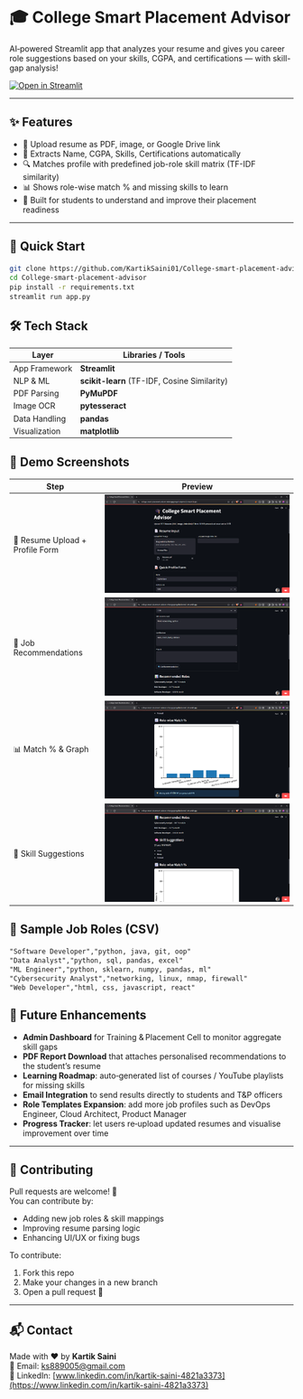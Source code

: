 # 🎓 College Smart Placement Advisor

AI‑powered Streamlit app that analyzes your resume and gives you career role suggestions based on your skills, CGPA, and certifications — with skill-gap analysis!

[![Open in Streamlit](https://static.streamlit.io/badges/streamlit_badge_black_white.svg)](https://college-smart-placement-advisor-mfzcpgpgnngullsubpnm42.streamlit.app/)

---

## ✨ Features

- 📄 Upload resume as PDF, image, or Google Drive link  
- 🧠 Extracts Name, CGPA, Skills, Certifications automatically  
- 🔍 Matches profile with predefined job-role skill matrix (TF-IDF similarity)  
- 📊 Shows role-wise match % and missing skills to learn  
- 🎯 Built for students to understand and improve their placement readiness  

---

## 🚀 Quick Start

```bash
git clone https://github.com/KartikSaini01/College-smart-placement-advisor.git
cd College-smart-placement-advisor
pip install -r requirements.txt
streamlit run app.py

```   


## 🛠️ Tech Stack

| Layer           | Libraries / Tools                            |
|-----------------|----------------------------------------------|
| App Framework   | **Streamlit**                                |
| NLP & ML        | **scikit-learn** (TF-IDF, Cosine Similarity) |
| PDF Parsing     | **PyMuPDF**                                  |
| Image OCR       | **pytesseract**                              |
| Data Handling   | **pandas**                                   |
| Visualization   | **matplotlib**                               |

## 📸 Demo Screenshots

| Step | Preview |
|------|---------|
| 📝 Resume Upload + Profile Form | ![Upload](screens/upload.png) |
| 🧠 Job Recommendations | ![Recommend](screens/recommend.png) |
| 📊 Match % & Graph | ![Chart](screens/chart.png) |
| 🧩 Skill Suggestions | ![Skills](screens/skills.png) |

## 📌 Sample Job Roles (CSV)

```csv
"Software Developer","python, java, git, oop"
"Data Analyst","python, sql, pandas, excel"
"ML Engineer","python, sklearn, numpy, pandas, ml"
"Cybersecurity Analyst","networking, linux, nmap, firewall"
"Web Developer","html, css, javascript, react"

```


## 📑 Future Enhancements

- **Admin Dashboard** for Training & Placement Cell to monitor aggregate skill gaps  
- **PDF Report Download** that attaches personalised recommendations to the student’s resume  
- **Learning Roadmap**: auto‑generated list of courses / YouTube playlists for missing skills  
- **Email Integration** to send results directly to students and T&P officers  
- **Role Templates Expansion**: add more job profiles such as DevOps Engineer, Cloud Architect, Product Manager  
- **Progress Tracker**: let users re‑upload updated resumes and visualise improvement over time  

---

## 🤝 Contributing

Pull requests are welcome! 🎯  
You can contribute by:

- Adding new job roles & skill mappings  
- Improving resume parsing logic  
- Enhancing UI/UX or fixing bugs  

To contribute:

1. Fork this repo  
2. Make your changes in a new branch  
3. Open a pull request 🚀

---

## 📬 Contact

Made with ❤️ by **Kartik Saini**  
📧 Email: [ks889005@gmail.com](mailto:ks889005@gmail.com)  
🔗 LinkedIn: [www.linkedin.com/in/kartik-saini-4821a3373](https://www.linkedin.com/in/kartik-saini-4821a3373)
